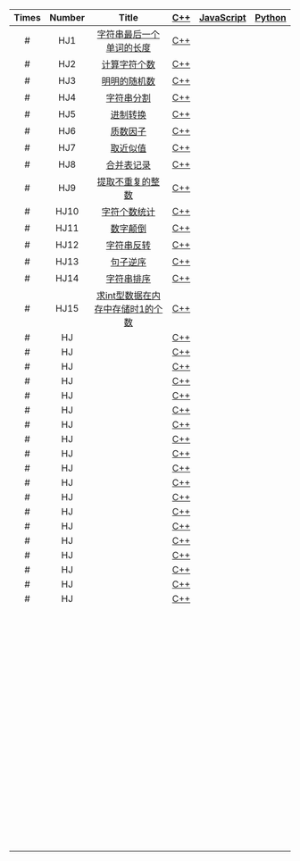 | Times | Number |                            Title                             |     [C++](cpp/)      | [JavaScript](javascript/) | [Python](python/) |
| :---: | :----: | :----------------------------------------------------------: | :------------------: | :-----------------------: | :---------------: |
|   #   |  HJ1   | [字符串最后一个单词的长度](https://www.nowcoder.com/practice/8c949ea5f36f422594b306a2300315da?tpId=37&tqId=21224&rp=1&ru=%2Fta%2Fhuawei&qru=%2Fta%2Fhuawei%2Fquestion-ranking&tab=answerKey) | [C++](cpp/hj001.cpp) |                           |                   |
|   #   |  HJ2   | [计算字符个数](https://www.nowcoder.com/practice/a35ce98431874e3a820dbe4b2d0508b1?tpId=37&tqId=21225&rp=1&ru=%2Fta%2Fhuawei&qru=%2Fta%2Fhuawei%2Fquestion-ranking&tab=answerKey) | [C++](cpp/hj002.cpp) |                           |                   |
|   #   |  HJ3   | [明明的随机数](https://www.nowcoder.com/practice/3245215fffb84b7b81285493eae92ff0?tpId=37&tqId=21226&rp=1&ru=%2Fta%2Fhuawei&qru=%2Fta%2Fhuawei%2Fquestion-ranking&tab=answerKey) | [C++](cpp/hj003.cpp) |                           |                   |
|   #   |  HJ4   | [字符串分割](https://www.nowcoder.com/practice/d9162298cb5a437aad722fccccaae8a7?tpId=37&tqId=21227&rp=1&ru=%2Fta%2Fhuawei&qru=%2Fta%2Fhuawei%2Fquestion-ranking&tab=answerKey) | [C++](cpp/hj004.cpp) |                           |                   |
|   #   |  HJ5   | [进制转换](https://www.nowcoder.com/practice/8f3df50d2b9043208c5eed283d1d4da6?tpId=37&tqId=21228&rp=1&ru=%2Fta%2Fhuawei&qru=%2Fta%2Fhuawei%2Fquestion-ranking&tab=answerKey) | [C++](cpp/hj005.cpp) |                           |                   |
|   #   |  HJ6   | [质数因子](https://www.nowcoder.com/practice/196534628ca6490ebce2e336b47b3607?tpId=37&tqId=21229&rp=1&ru=%2Fta%2Fhuawei&qru=%2Fta%2Fhuawei%2Fquestion-ranking&tab=answerKey) | [C++](cpp/hj006.cpp) |                           |                   |
|   #   |  HJ7   | [取近似值](https://www.nowcoder.com/practice/3ab09737afb645cc82c35d56a5ce802a?tpId=37&tqId=21230&rp=1&ru=%2Fta%2Fhuawei&qru=%2Fta%2Fhuawei%2Fquestion-ranking&tab=answerKey) | [C++](cpp/hj007.cpp) |                           |                   |
|   #   |  HJ8   | [合并表记录](https://www.nowcoder.com/practice/de044e89123f4a7482bd2b214a685201?tpId=37&tqId=21231&rp=1&ru=%2Fta%2Fhuawei&qru=%2Fta%2Fhuawei%2Fquestion-ranking&tab=answerKey) | [C++](cpp/hj008.cpp) |                           |                   |
|   #   |  HJ9   | [提取不重复的整数](https://www.nowcoder.com/practice/253986e66d114d378ae8de2e6c4577c1?tpId=37&tqId=21232&rp=1&ru=%2Fta%2Fhuawei&qru=%2Fta%2Fhuawei%2Fquestion-ranking&tab=answerKey) | [C++](cpp/hj009.cpp) |                           |                   |
|   #   |  HJ10  | [字符个数统计](https://www.nowcoder.com/practice/eb94f6a5b2ba49c6ac72d40b5ce95f50?tpId=37&tqId=21233&rp=1&ru=%2Fta%2Fhuawei&qru=%2Fta%2Fhuawei%2Fquestion-ranking&tab=answerKey) | [C++](cpp/hj010.cpp) |                           |                   |
|   #   |  HJ11  | [数字颠倒](https://www.nowcoder.com/practice/ae809795fca34687a48b172186e3dafe?tpId=37&tqId=21234&rp=1&ru=%2Fta%2Fhuawei&qru=%2Fta%2Fhuawei%2Fquestion-ranking&tab=answerKey) | [C++](cpp/hj011.cpp) |                           |                   |
|   #   |  HJ12  | [字符串反转](https://www.nowcoder.com/practice/e45e078701ab4e4cb49393ae30f1bb04?tpId=37&tqId=21235&rp=1&ru=%2Fta%2Fhuawei&qru=%2Fta%2Fhuawei%2Fquestion-ranking&tab=answerKey) | [C++](cpp/hj012.cpp) |                           |                   |
|   #   |  HJ13  | [句子逆序](https://www.nowcoder.com/practice/48b3cb4e3c694d9da5526e6255bb73c3?tpId=37&tqId=21236&rp=1&ru=%2Fta%2Fhuawei&qru=%2Fta%2Fhuawei%2Fquestion-ranking&tab=answerKey) | [C++](cpp/hj013.cpp) |                           |                   |
|   #   |  HJ14  | [字符串排序](https://www.nowcoder.com/practice/5af18ba2eb45443aa91a11e848aa6723?tpId=37&tqId=21237&rp=1&ru=%2Fta%2Fhuawei&qru=%2Fta%2Fhuawei%2Fquestion-ranking&tab=answerKey) | [C++](cpp/hj014.cpp) |                           |                   |
|   #   |  HJ15  | [求int型数据在内存中存储时1的个数](https://www.nowcoder.com/practice/440f16e490a0404786865e99c6ad91c9?tpId=37&tqId=21238&rp=1&ru=%2Fta%2Fhuawei&qru=%2Fta%2Fhuawei%2Fquestion-ranking&tab=answerKey) | [C++](cpp/hj015.cpp) |                           |                   |
|   #   |   HJ   |                                                              |     [C++](cpp/)      |                           |                   |
|   #   |   HJ   |                                                              |     [C++](cpp/)      |                           |                   |
|   #   |   HJ   |                                                              |     [C++](cpp/)      |                           |                   |
|   #   |   HJ   |                                                              |     [C++](cpp/)      |                           |                   |
|   #   |   HJ   |                                                              |     [C++](cpp/)      |                           |                   |
|   #   |   HJ   |                                                              |     [C++](cpp/)      |                           |                   |
|   #   |   HJ   |                                                              |     [C++](cpp/)      |                           |                   |
|   #   |   HJ   |                                                              |     [C++](cpp/)      |                           |                   |
|   #   |   HJ   |                                                              |     [C++](cpp/)      |                           |                   |
|   #   |   HJ   |                                                              |     [C++](cpp/)      |                           |                   |
|   #   |   HJ   |                                                              |     [C++](cpp/)      |                           |                   |
|   #   |   HJ   |                                                              |     [C++](cpp/)      |                           |                   |
|   #   |   HJ   |                                                              |     [C++](cpp/)      |                           |                   |
|   #   |   HJ   |                                                              |     [C++](cpp/)      |                           |                   |
|   #   |   HJ   |                                                              |     [C++](cpp/)      |                           |                   |
|   #   |   HJ   |                                                              |     [C++](cpp/)      |                           |                   |
|   #   |   HJ   |                                                              |     [C++](cpp/)      |                           |                   |
|   #   |   HJ   |                                                              |     [C++](cpp/)      |                           |                   |
|   #   |   HJ   |                                                              |     [C++](cpp/)      |                           |                   |
|       |        |                                                              |                      |                           |                   |
|       |        |                                                              |                      |                           |                   |
|       |        |                                                              |                      |                           |                   |
|       |        |                                                              |                      |                           |                   |
|       |        |                                                              |                      |                           |                   |
|       |        |                                                              |                      |                           |                   |
|       |        |                                                              |                      |                           |                   |
|       |        |                                                              |                      |                           |                   |
|       |        |                                                              |                      |                           |                   |
|       |        |                                                              |                      |                           |                   |
|       |        |                                                              |                      |                           |                   |
|       |        |                                                              |                      |                           |                   |
|       |        |                                                              |                      |                           |                   |
|       |        |                                                              |                      |                           |                   |
|       |        |                                                              |                      |                           |                   |
|       |        |                                                              |                      |                           |                   |
|       |        |                                                              |                      |                           |                   |
|       |        |                                                              |                      |                           |                   |
|       |        |                                                              |                      |                           |                   |
|       |        |                                                              |                      |                           |                   |
|       |        |                                                              |                      |                           |                   |
|       |        |                                                              |                      |                           |                   |
|       |        |                                                              |                      |                           |                   |
|       |        |                                                              |                      |                           |                   |
|       |        |                                                              |                      |                           |                   |
|       |        |                                                              |                      |                           |                   |
|       |        |                                                              |                      |                           |                   |
|       |        |                                                              |                      |                           |                   |
|       |        |                                                              |                      |                           |                   |
|       |        |                                                              |                      |                           |                   |
|       |        |                                                              |                      |                           |                   |
|       |        |                                                              |                      |                           |                   |
|       |        |                                                              |                      |                           |                   |
|       |        |                                                              |                      |                           |                   |
|       |        |                                                              |                      |                           |                   |
|       |        |                                                              |                      |                           |                   |
|       |        |                                                              |                      |                           |                   |
|       |        |                                                              |                      |                           |                   |
|       |        |                                                              |                      |                           |                   |
|       |        |                                                              |                      |                           |                   |
|       |        |                                                              |                      |                           |                   |
|       |        |                                                              |                      |                           |                   |
|       |        |                                                              |                      |                           |                   |
|       |        |                                                              |                      |                           |                   |
|       |        |                                                              |                      |                           |                   |
|       |        |                                                              |                      |                           |                   |
|       |        |                                                              |                      |                           |                   |
|       |        |                                                              |                      |                           |                   |
|       |        |                                                              |                      |                           |                   |
|       |        |                                                              |                      |                           |                   |
|       |        |                                                              |                      |                           |                   |
|       |        |                                                              |                      |                           |                   |
|       |        |                                                              |                      |                           |                   |
|       |        |                                                              |                      |                           |                   |
|       |        |                                                              |                      |                           |                   |
|       |        |                                                              |                      |                           |                   |
|       |        |                                                              |                      |                           |                   |
|       |        |                                                              |                      |                           |                   |
|       |        |                                                              |                      |                           |                   |
|       |        |                                                              |                      |                           |                   |
|       |        |                                                              |                      |                           |                   |
|       |        |                                                              |                      |                           |                   |
|       |        |                                                              |                      |                           |                   |
|       |        |                                                              |                      |                           |                   |
|       |        |                                                              |                      |                           |                   |
|       |        |                                                              |                      |                           |                   |
|       |        |                                                              |                      |                           |                   |
|       |        |                                                              |                      |                           |                   |
|       |        |                                                              |                      |                           |                   |
|       |        |                                                              |                      |                           |                   |
|       |        |                                                              |                      |                           |                   |
|       |        |                                                              |                      |                           |                   |
|       |        |                                                              |                      |                           |                   |

